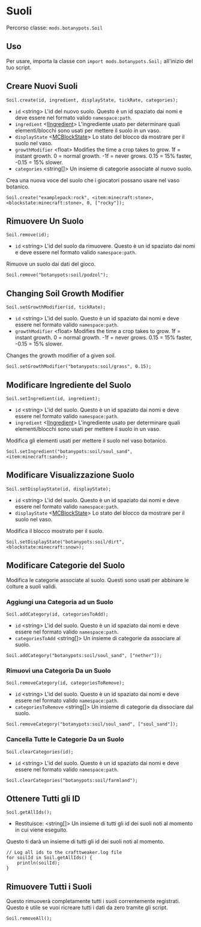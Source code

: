 # Suoli

Percorso classe: `mods.botanypots.Soil`

## Uso

Per usare, importa la classe con `import mods.botanypots.Soil;` all'inizio del tuo script.

## Creare Nuovi Suoli

`Soil.create(id, ingredient, displayState, tickRate, categories);`

- `id` &lt;string> L'id del nuovo suolo. Questo è un id spaziato dai nomi e deve essere nel formato valido `namespace:path`.
- `ingredient` <[IIngredient](/vanilla/api/items/IIngredient)> L'ingrediente usato per determinare quali elementi/blocchi sono usati per mettere il suolo in un vaso.
- `displayState` <[MCBlockState](/vanilla/api/blocks/MCBlockState)> Lo stato del blocco da mostrare per il suolo nel vaso.
- `growthModifier` &lt;float> Modifies the time a crop takes to grow. 1f = instant growth. 0 = normal growth. -1f = never grows. 0.15 = 15% faster, -0.15 = 15% slower.
- `categories` &lt;string[]> Un insieme di categorie associate al nuovo suolo.

Crea una nuova voce del suolo che i giocatori possano usare nel vaso botanico.

```zenscript
Soil.create("examplepack:rock", <item:minecraft:stone>, <blockstate:minecraft:stone>, 0, ["rocky"]);
```

## Rimuovere Un Suolo

`Soil.remove(id);`

- `id` &lt;string> L'id del suolo da rimuovere. Questo è un id spaziato dai nomi e deve essere nel formato valido `namespace:path`.

Rimuove un suolo dai dati del gioco.

```zenscript
Soil.remove("botanypots:soil/podzol");
```

## Changing Soil Growth Modifier

`Soil.setGrowthModifier(id, tickRate);`

- `id` &lt;string> L'id del suolo. Questo è un id spaziato dai nomi e deve essere nel formato valido `namespace:path`.
- `growthModifier` &lt;float> Modifies the time a crop takes to grow. 1f = instant growth. 0 = normal growth. -1f = never grows. 0.15 = 15% faster, -0.15 = 15% slower.

Changes the growth modifier of a given soil.

```zenscript
Soil.setGrowthModifier("botanypots:soil/grass", 0.15);
```

## Modificare Ingrediente del Suolo

`Soil.setIngredient(id, ingredient);`

- `id` &lt;string> L'id del suolo. Questo è un id spaziato dai nomi e deve essere nel formato valido `namespace:path`.
- `ingredient` <[IIngredient](/vanilla/api/items/IIngredient)> L'ingrediente usato per determinare quali elementi/blocchi sono usati per mettere il suolo in un vaso.

Modifica gli elementi usati per mettere il suolo nel vaso botanico.

```zenscript
Soil.setIngredient("botanypots:soil/soul_sand", <item:minecraft:sand>);
```

## Modificare Visualizzazione Suolo

`Soil.setDisplayState(id, displayState);`

- `id` &lt;string> L'id del suolo. Questo è un id spaziato dai nomi e deve essere nel formato valido `namespace:path`.
- `displayState` <[MCBlockState](/vanilla/api/blocks/MCBlockState)> Lo stato del blocco da mostrare per il suolo nel vaso.

Modifica il blocco mostrato per il suolo.

```zenscript
Soil.setDisplayState("botanypots:soil/dirt", <blockstate:minecraft:snow>);
```

## Modificare Categorie del Suolo

Modifica le categorie associate al suolo. Questi sono usati per abbinare le colture a suoli validi.

### Aggiungi una Categoria ad un Suolo

`Soil.addCategory(id, categoriesToAdd);`

- `id` &lt;string> L'id del suolo. Questo è un id spaziato dai nomi e deve essere nel formato valido `namespace:path`.
- `categoriesToAdd` &lt;string[]> Un insieme di categorie da associare al suolo.

```zenscript
Soil.addCategory("botanypots:soil/soul_sand", ["nether"]);
```

### Rimuovi una Categoria Da un Suolo

`Soil.removeCategory(id, categoriesToRemove);`

- `id` &lt;string> L'id del suolo. Questo è un id spaziato dai nomi e deve essere nel formato valido `namespace:path`.
- `categoriesToRemove` &lt;string[]> Un insieme di categorie da dissociare dal suolo.

```zenscript
Soil.removeCategory("botanypots:soil/soul_sand", ["soul_sand"]);
```

### Cancella Tutte le Categorie Da un Suolo

`Soil.clearCategories(id);`

- `id` &lt;string> L'id del suolo. Questo è un id spaziato dai nomi e deve essere nel formato valido `namespace:path`.

```zenscript
Soil.clearCategories("botanypots:soil/farmland");
```

## Ottenere Tutti gli ID

`Soil.getAllIds();`

- Restituisce: &lt;string[]> Un insieme di tutti gli id dei suoli noti al momento in cui viene eseguito.

Questo ti darà un insieme di tutti gli id dei suoli noti al momento.

```zenscript
// Log all ids to the crafttweaker.log file
for soilId in Soil.getAllIds() {
    println(soilId);
}
```

## Rimuovere Tutti i Suoli

Questo rimuoverà completamente tutti i suoli correntemente registrati. Questo è utile se vuoi ricreare tutti i dati da zero tramite gli script.

```zenscript
Soil.removeAll();
```

